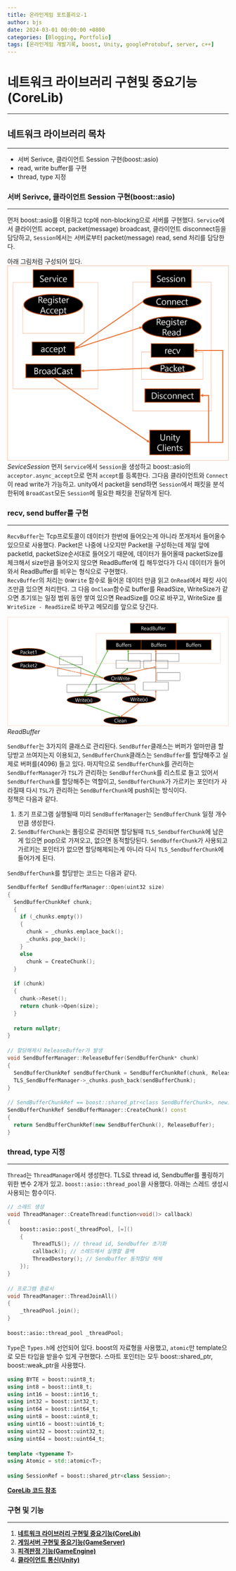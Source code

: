 ```yaml
---
title: 온라인게임 포트폴리오-1
author: bjs
date: 2024-03-01 00:00:00 +0800
categories: [Blogging, Portfolio]
tags: [온라인게임 개발기록, boost, Unity, googleProtobuf, server, c++]
---
```


# 네트워크 라이브러리 구현및 중요기능(CoreLib)
---

## 네트워크 라이브러리 목차
---

- 서버 Serivce, 클라이언트 Session 구현(boost::asio)
- read, write buffer를 구현
- thread, type 지정

### 서버 Serivce, 클라이언트 Session 구현(boost::asio)
---

먼저 boost::asio를 이용하고 tcp에 non-blocking으로 서버를 구현했다.
`Service`에서 클라이언트 accept, packet(message) broadcast, 클라이언트 disconnect등을 담당하고, `Session`에서는 서버로부터 packet(message) read, send 처리를 담당한다.

아래 그림처럼 구성되어 있다.
![SeviceSession](/assets/img/online2/SeviceSession.png)
_SeviceSession_
먼저 `Service`에서 `Session`을 생성하고 boost::asio의 `acceptor.async_accept`으로 먼저 `accept`를 등록한다. 그다음 클라이언트와 `Connect`이 read write가 가능하고. unity에서 packet을 send하면 `Session`에서 패킷을 분석한뒤에 `BroadCast`모든 `Session`에 필요한 패킷을 전달하게 된다.
 
### recv, send buffer를 구현
---

`RecvBuffer`는 Tcp프로토콜이 데이터가 한번에 들어오는게 아니라 쪼개저서 들어올수 있으므로 사용했다. Packet은 나중에 나오지만 Packet을 구성하는데 제일 앞에 packetId, packetSize순서대로 들어오기 때문에, 데이터가 들어올때 packetSize를 체크해서 size만큼 들어오지 않으면 ReadBuffer에 킵 해두었다가 다시 데이터가 들어와서 ReadBuffer를 비우는 형식으로 구현했다.  
`RecvBuffer`의 처리는 `OnWrite` 함수로 들어온 데이터 만큼 읽고 `OnRead`에서 패킷 사이즈만큼 있으면 처리한다. 그 다음 `OnClean`함수로 buffer를 ReadSize, WriteSize가 같으면 초기또는 일정 범위 동안 쌓여 있으면 ReadSize를 0으로 바꾸고, WriteSize 를 `WriteSize - ReadSize`로 바꾸고 메모리를 앞으로 당긴다.

![ReadBuffer](/assets/img/online2/ReadBuffer.png)
_ReadBuffer_

`SendBuffer`는 3가지의 클래스로 관리된다. `SendBuffer`클래스는 버퍼가 얼마만큼 할당받고 쓰여지는지 이용되고, `SendBufferChunk`클래스는 `SendBuffer`를 할당해주고 실제로 버퍼를(4096) 들고 있다. 마지막으로 `SendBufferChunk`를 관리하는 `SendBufferManager`가 `TSL`가 관리하는 `SendBufferChunk`를 리스트로 들고 있어서 `SendBufferChunk`를 할당해주는 역할이고, `SendBufferChunk`가 가르키는 포인터가 사라질때 다시 `TSL`가 관리하는 `SendBufferChunk`에 push되는 방식이다.  
정책은 다음과 같다.
1. 초기 프로그램 실행될때 미리 `SendBufferManager`는 `SendBufferChunk` 일정 개수만큼 생성한다.
2. `SendBufferChunk`는 풀링으로 관리되면 할당될때 `TLS_SendbufferChunk`에 남은게 있으면 pop으로 가져오고, 없으면 동적할당된다. `SendBufferChunk`가 사용되고 가르키는 포인터가 없으면 할당해제되는게 아니라 다시 `TLS_SendbufferChunk`에 들어가게 된다.

`SendBufferChunk`를 할당받는 코드는 다음과 같다.
```cpp
SendBufferRef SendBufferManager::Open(uint32 size)
{
  SendBufferChunkRef chunk;
  {
    if (_chunks.empty())
    {
      chunk = _chunks.emplace_back();
      _chunks.pop_back();
    }
    else
      chunk = CreateChunk();
  }

  if (chunk)
  {
    chunk->Reset();
    return chunk->Open(size);
  }

  return nullptr;
}

// 할당해제시 ReleaseBuffer가 발생
void SendBufferManager::ReleaseBuffer(SendBufferChunk* chunk)
{
  SendBufferChunkRef sendBufferChunk = SendBufferChunkRef(chunk, ReleaseBuffer);
  TLS_SendBufferManager->_chunks.push_back(sendBufferChunk);
}

// SendBufferChunkRef == boost::shared_ptr<class SendBufferChunk>, new로 생성, 해제는 ReleaseBuffer로 다시 tls로 들어감
SendBufferChunkRef SendBufferManager::CreateChunk() const
{
  return SendBufferChunkRef(new SendBufferChunk(), ReleaseBuffer);
}
```

### thread, type 지정
---

`Thread`는 `ThreadManager`에서 생성한다. TLS로 thread id, Sendbuffer를 풀링하기 위한 변수 2개가 있고. `boost::asio::thread_pool`을 사용했다. 아래는 스레드 생성시 사용되는 함수이다.
```cpp
// 스레드 생성
void ThreadManager::CreateThread(function<void()> callback)
{
    boost::asio::post(_threadPool, [=]()
    {
        ThreadTLS(); // thread id, Sendbuffer 초기화
        callback(); // 스레드에서 실행할 콜백
        ThreadDestory(); // Sendbuffer 동적할당 해제
    });
}

// 프로그램 종료시
void ThreadManager::ThreadJoinAll()
{
    _threadPool.join();
} 

boost::asio::thread_pool _threadPool;
```

`Type`은 `Types.h`에 선언되어 있다. boost의 자료형을 사용했고, `atomic`만 template으로 모든 타입을 받을수 있게 구현했다. 스마트 포인터는 모두 boost::shared_ptr, boost::weak_ptr을 사용했다.
```cpp
using BYTE = boost::uint8_t;
using int8 = boost::int8_t;
using int16 = boost::int16_t;
using int32 = boost::int32_t;
using int64 = boost::int64_t;
using uint8 = boost::uint8_t;
using uint16 = boost::uint16_t;
using uint32 = boost::uint32_t;
using uint64 = boost::uint64_t;

template <typename T>
using Atomic = std::atomic<T>;

using SessionRef = boost::shared_ptr<class Session>;
```

[**CoreLib 코드 참조**](https://github.com/qornwh/GameServerProject/tree/main/CoreLib)

### 구현 및 기능
---

1. [**네트워크 라이브러리 구현및 중요기능(CoreLib)**](</posts/온라인게임-포트폴리오-1>)  
2. [**게임서버 구현및 중요기능(GameServer)**](</posts/온라인게임-포트폴리오-2>)  
3. [**피격판정 기능(GameEngine)**](</posts/온라인게임-포트폴리오-3>)  
4. [**클라이언트 통신(Unity)**](</posts/온라인게임-포트폴리오-4>)  